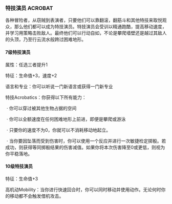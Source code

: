 ### 特技演员	ACROBAT

​		各种冒险者，从窃贼到表演者，只要他们可以靠翻滚，翻筋斗和其他特技来取悦观众，那么他们都可以成为特技演员。特技演员会受训以精通跑酷，提高移动速度，并学习用策略击败敌人。最终他们可以行动自如，不论是攀爬墙壁还是越过其敌人的头顶，乃至行云流水般跨过困难地形。

#### 7级特技演员

属性：任选三者提升1

特征：生命值+3，速度+2

语言和专业：你可以听说一门新语言或获得一门新专业

特技Acrobatics：你获得以下所有能力：

​	·	你可以穿过被其他生物占据的空间

​	·	你可以全额速度在任何困难地形上前进，即便是攀爬或游泳

​	·	只要你的速度不为0，你就可以不消耗移动地起立。

​	·	当你要因坠落而受到伤害时，你可以使用一个反应并进行一次敏捷检定掷骰。若成功，则获得等同掷骰结果的伤害减值。如果你将本次伤害降至0或更低，则视为你平稳落地。

#### 10级特技演员

特征：生命值+3

高机动Mobility：当你进行快速回合时，你可以同时移动并使用动作。无论何时你的移动都不会触发借机攻击。